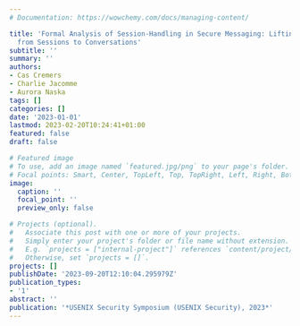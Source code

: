```yaml
---
# Documentation: https://wowchemy.com/docs/managing-content/

title: 'Formal Analysis of Session-Handling in Secure Messaging: Lifting Security
  from Sessions to Conversations'
subtitle: ''
summary: ''
authors:
- Cas Cremers
- Charlie Jacomme
- Aurora Naska
tags: []
categories: []
date: '2023-01-01'
lastmod: 2023-02-20T10:24:41+01:00
featured: false
draft: false

# Featured image
# To use, add an image named `featured.jpg/png` to your page's folder.
# Focal points: Smart, Center, TopLeft, Top, TopRight, Left, Right, BottomLeft, Bottom, BottomRight.
image:
  caption: ''
  focal_point: ''
  preview_only: false

# Projects (optional).
#   Associate this post with one or more of your projects.
#   Simply enter your project's folder or file name without extension.
#   E.g. `projects = ["internal-project"]` references `content/project/deep-learning/index.md`.
#   Otherwise, set `projects = []`.
projects: []
publishDate: '2023-09-20T12:10:04.295979Z'
publication_types:
- '1'
abstract: ''
publication: '*USENIX Security Symposium (USENIX Security), 2023*'
---
```

